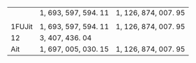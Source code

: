 <table><tr><td></td><td>1, 693, 597, 594. 11</td><td>1, 126, 874, 007. 95</td></tr><tr><td></td><td></td><td></td></tr><tr><td>1FUJit</td><td>1, 693, 597, 594. 11</td><td>1, 126, 874, 007. 95</td></tr><tr><td>12</td><td>3, 407, 436. 04</td><td></td></tr><tr><td>Ait</td><td>1, 697, 005, 030. 15</td><td>1, 126, 874, 007. 95</td></tr></table>